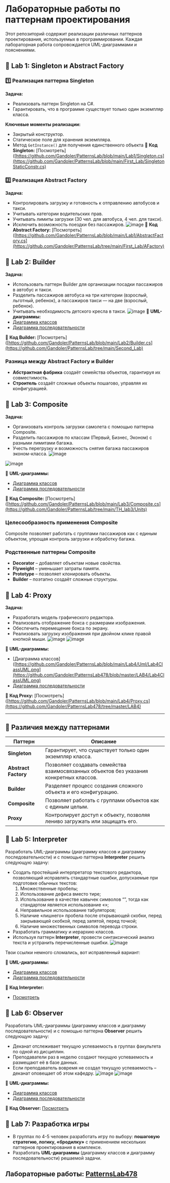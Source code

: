 # Лабораторные работы по паттернам проектирования

Этот репозиторий содержит реализации различных паттернов проектирования, используемых в программировании. Каждая лабораторная работа сопровождается UML-диаграммами и пояснениями.

## 📌 Lab 1: Singleton и Abstract Factory

### 1️⃣ Реализация паттерна Singleton
**Задача:**
- Реализовать паттерн Singleton на C#.
- Гарантировать, что в программе существует только один экземпляр класса.

**Ключевые моменты реализации:**
- Закрытый конструктор.
- Статическое поле для хранения экземпляра.
- Метод `GetInstance()` для получения единственного объекта
📌 **Код Singleton:** [Посмотреть]([https://github.com/Gandoler/PatternsLab/blob/main/Lab1/Singleton.cs](https://github.com/Gandoler/PatternsLab/blob/main/First_Lab/SingletonStaticConstr.cs)
    
### 2️⃣ Реализация Abstract Factory
**Задача:**
- Контролировать загрузку и готовность к отправлению автобусов и такси.
- Учитывать категории водительских прав.
- Учитывать лимиты загрузки (30 чел. для автобуса, 4 чел. для такси).
- Исключить возможность поездки без пассажиров.
![image](https://github.com/user-attachments/assets/102fe977-cf23-4cc1-8d0c-a4ece2c74b3b)
📌 **Код Abstract Factory:** [Посмотреть]([https://github.com/Gandoler/PatternsLab/blob/main/Lab1/AbstractFactory.cs](https://github.com/Gandoler/PatternsLab/tree/main/First_Lab/AFactory)


## 📌 Lab 2: Builder

**Задача:**
- Использовать паттерн Builder для организации посадки пассажиров в автобус и такси.
- Разделить пассажиров автобуса на три категории (взрослый, льготный, ребенок), а пассажиров такси — на две (взрослый, ребенок).
- Учитывать необходимость детского кресла в такси.
![image](https://github.com/user-attachments/assets/9899a18a-425d-4927-93c6-0745438f3818)
📌 **UML-диаграммы:**
- [Диаграмма классов](https://github.com/Gandoler/PatternsLab/blob/main/Second_Lab/Uml/SecondLabUml.png)
- [Диаграмма последовательности](https://github.com/Gandoler/PatternsLab/blob/main/Second_Lab/Uml/Lab2SeqUml.png)

📌 **Код Builder:** [Посмотреть]([https://github.com/Gandoler/PatternsLab/blob/main/Lab2/Builder.cs](https://github.com/Gandoler/PatternsLab/tree/main/Second_Lab)
### Разница между Abstract Factory и Builder
- **Абстрактная фабрика** создаёт семейства объектов, гарантируя их совместимость.
- **Строитель** создаёт сложные объекты пошагово, управляя их конфигурацией.

## 📌 Lab 3: Composite

**Задача:**
- Организовать контроль загрузки самолета с помощью паттерна Composite.
- Разделить пассажиров по классам (Первый, Бизнес, Эконом) с разными лимитами багажа.
- Учесть перегрузку и возможность снятия багажа пассажиров эконом-класса.
![image](https://github.com/user-attachments/assets/6fcb1404-e8ec-4ead-b7b6-4aa692a7c2b0)

![image](https://github.com/user-attachments/assets/28cfb8b8-823a-40f3-9b80-9c2bcafefc40)

📌 **UML-диаграммы:**
- [Диаграмма классов](https://github.com/Gandoler/PatternsLab/blob/main/TH_lab3/Uml/lab3ClassUML.png)
- [Диаграмма последовательности](https://github.com/Gandoler/PatternsLab/blob/main/TH_lab3/Uml/Lab3SeqUml.png)

📌 **Код Composite:** [Посмотреть]([https://github.com/Gandoler/PatternsLab/blob/main/Lab3/Composite.cs](https://github.com/Gandoler/PatternsLab/tree/main/TH_lab3/Units)


### Целесообразность применения Composite
Composite позволяет работать с группами пассажиров как с единым объектом, упрощая контроль загрузки и обработку багажа.

### Родственные паттерны Composite
- **Decorator** – добавляет объектам новые свойства.
- **Flyweight** – уменьшает затраты памяти.
- **Prototype** – позволяет клонировать объекты.
- **Builder** – поэтапно создаёт сложные структуры.


## 📌 Lab 4: Proxy

**Задача:**
- Разработать модель графического редактора.
- Реализовать отображение бокса с размерами изображения.
- Обеспечить перемещение бокса по экрану.
- Реализовать загрузку изображения при двойном клике правой кнопкой мыши.
![image](https://github.com/user-attachments/assets/26a35f91-b787-48c3-b9d9-6efef13874ac)
![image](https://github.com/user-attachments/assets/9b3ae4b4-5084-4757-a515-08e2aefc0164)

📌 **UML-диаграммы:**
- [Диаграмма классов]([https://github.com/Gandoler/PatternsLab/blob/main/Lab4/Uml/Lab4ClassUML.png](https://github.com/Gandoler/PatternsLab478/blob/master/LAB4/Lab4ClassUML.png)
- [Диаграмма последовательности]([https://github.com/Gandoler/PatternsLab/blob/main/Lab4/Uml/Lab4SeqUml.png](https://github.com/Gandoler/PatternsLab478/blob/master/LAB4/Lab4SeqUml.png))

📌 **Код Proxy:** [Посмотреть]([https://github.com/Gandoler/PatternsLab/blob/main/Lab4/Proxy.cs](https://github.com/Gandoler/PatternsLab478/tree/master/LAB4)

---
## 📖 Различия между паттернами

| Паттерн | Описание |
|---------|----------|
| **Singleton** | Гарантирует, что существует только один экземпляр класса. |
| **Abstract Factory** | Позволяет создавать семейства взаимосвязанных объектов без указания конкретных классов. |
| **Builder** | Разделяет процесс создания сложного объекта и его конфигурацию. |
| **Composite** | Позволяет работать с группами объектов как с единым целым. |
| **Proxy** | Контролирует доступ к объекту, позволяя лениво загружать или защищать его. |

## 📌 Lab 5: Interpreter
Разработать UML-диаграммы (диаграмму классов и диаграмму последовательности) и с помощью паттерна **Interpreter** решить следующую задачу:
- Создать простейший интерпретатор текстового редактора, позволяющий исправлять стандартные ошибки, допускаемые при подготовке обычных текстов:
  1. Множественные пробелы;
  2. Использование дефиса вместо тире;
  3. Использование в качестве кавычек символов “”, тогда как стандартом является использование «»;
  4. Неправильное использование табуляторов;
  5. Наличие «лишнего» пробела после открывающей скобки, перед закрывающей скобкой, перед запятой, перед точкой;
  6. Наличие множественных символов перевода строки.
- Разработать грамматику и иерархию классов.
- Используя паттерн **Interpreter**, провести синтаксический анализ текста и устранить перечисленные ошибки.
![image](https://github.com/user-attachments/assets/7730234c-83b6-413a-bfcf-7b278f8b3570)

Твои ссылки немного сломались, вот исправленный вариант:  

📌 **UML-диаграммы:**  
- [Диаграмма классов](https://github.com/Gandoler/PatternsLab/blob/main/uLab5/Lab5Class.png)  
- [Диаграмма последовательности](https://github.com/Gandoler/PatternsLab/blob/main/uLab5/Lab5Seq.png)  

📌 **Код Interpreter:**  
- [Посмотреть](https://github.com/Gandoler/PatternsLab/tree/main/uLab5)  

## 📌 Lab 6: Observer

Разработать UML-диаграммы (диаграмму классов и диаграмму последовательности) и с помощью паттерна **Observer** решить следующую задачу:
- Деканат отслеживает текущую успеваемость в группах факультета по одной из дисциплин.
- Преподаватели раз в неделю создают текущую успеваемость и размещают её в базе данных.
- Если преподаватель вовремя не создал текущую успеваемость – деканат оповещает об этом кафедру.
![image](https://github.com/user-attachments/assets/a737fd53-fe7a-4e2d-b1f0-e0ec15eaf354)
![image](https://github.com/user-attachments/assets/55112adb-680d-4627-861e-d56cd8b15dd9)


📌 **UML-диаграммы:**
- [Диаграмма классов]([https://github.com/Gandoler/PatternsLab/blob/main/ZLab6NoEvent/Lab6Class.png)
- [Диаграмма последовательности]([https://github.com/Gandoler/PatternsLab/blob/main/ZLab6NoEvent/Lab6Sequence.png)

📌 **Код Observer:** [Посмотреть]([https://github.com/Gandoler/PatternsLab/tree/main/ZLab6NoEvent)


## 📌 Lab 7: Разработка игры
- В группах по 4-5 человек разработать игру по выбору: **пошаговую стратегию, логику, «бродилку»** с применением нескольких паттернов проектирования в комплексе.
- Разработать **UML-диаграммы** (диаграмму классов и диаграмму последовательности) решаемой задачи.

## Лабораторные работы: [PatternsLab478](https://github.com/Gandoler/PatternsLab478)


